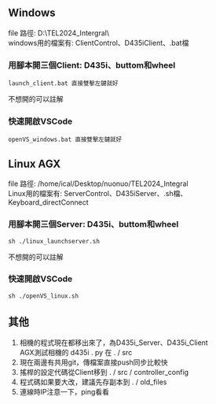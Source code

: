 ## Windows
file 路徑: D:\TEL2024_Intergral\  
windows用的檔案有: ClientControl、D435iClient、.bat檔
### 用腳本開三個Client: D435i、buttom和wheel
    launch_client.bat 直接雙擊左鍵就好
不想開的可以註解
### 快速開啟VSCode
    openVS_windows.bat 直接雙擊左鍵就好

## Linux AGX
file 路徑: /home/ical/Desktop/nuonuo/TEL2024_Integral  
Linux用的檔案有: ServerControl、D435iServer、.sh檔、Keyboard_directConnect
### 用腳本開三個Server: D435i、buttom和wheel
    sh ./linux_launchserver.sh
不想開的可以註解
### 快速開啟VSCode
    sh ./openVS_linux.sh

## 其他
1. 相機的程式現在都移出來了，為D435i_Server、D435i_Client  
AGX測試相機的 d435i . py 在 . / src
2. 現在兩邊有共用git，傳檔案直接push同步比較快
3. 搖桿的設定代碼從Client移到 . / src / controller_config
4. 程式碼如果要大改，建議先存副本到 . / old_files
5. 連線時IP注意一下，ping看看